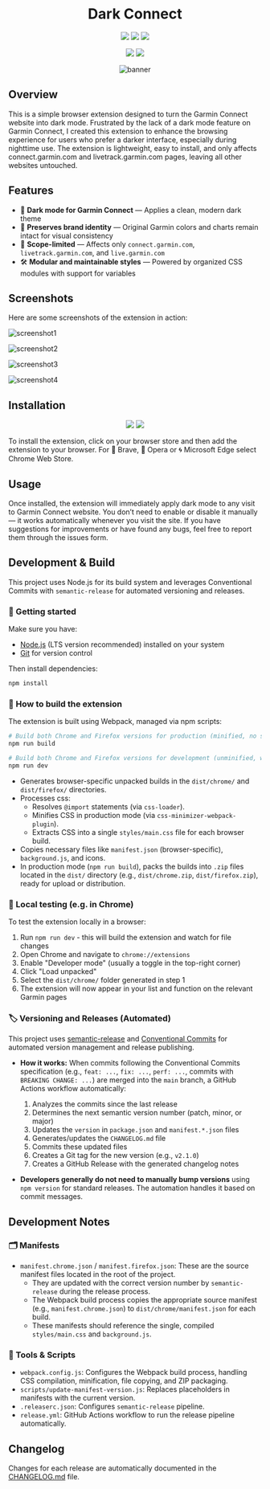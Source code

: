 <div align="center">

# Dark Connect

<a href="https://github.com/kpulka247/dark-connect/releases" title="GitHub Release"><img src="https://img.shields.io/github/v/release/kpulka247/dark-connect?logo=github&logoColor=white"></a>
<a href="https://chromewebstore.google.com/detail/dark-connect/nadhhgppikppmjacnkebagbgcibnfnob" title="Chrome Web Store Stars"><img src="https://img.shields.io/chrome-web-store/stars/nadhhgppikppmjacnkebagbgcibnfnob?logo=google%20chrome&logoColor=white"></a>
<a href="https://addons.mozilla.org/pl/firefox/addon/dark-connect/" title="Mozilla Add-on Stars"><img src="https://img.shields.io/amo/stars/dark-connect?logo=firefox&logoColor=white"></a>

<a href="https://github.com/kpulka247/dark-connect/blob/main/LICENSE" title="GitHub License"><img src="https://img.shields.io/github/license/kpulka247/dark-connect?color=%23252525"></a>
<a title="Chrome Web Store Size"><img src="https://img.shields.io/chrome-web-store/size/nadhhgppikppmjacnkebagbgcibnfnob"></a>

![banner](static/images/banner.png)

</div>

## Overview

This is a simple browser extension designed to turn the Garmin Connect website into dark mode. Frustrated by the lack of a dark mode feature on Garmin Connect, I created this extension to enhance the browsing experience for users who prefer a darker interface, especially during nighttime use. The extension is lightweight, easy to install, and only affects connect.garmin.com and livetrack.garmin.com pages, leaving all other websites untouched.

## Features

- 🌙 **Dark mode for Garmin Connect** — Applies a clean, modern dark theme
- 🎨 **Preserves brand identity** — Original Garmin colors and charts remain intact for visual consistency
- 🚫 **Scope-limited** — Affects only `connect.garmin.com`, `livetrack.garmin.com`, and `live.garmin.com`
- 🛠️ **Modular and maintainable styles** — Powered by organized CSS modules with support for variables

## Screenshots

Here are some screenshots of the extension in action:

![screenshot1](static/images/screenshot1.png)

![screenshot2](static/images/screenshot2.png)

![screenshot3](static/images/screenshot3.png)

![screenshot4](static/images/screenshot4.png)

## Installation

<div align="center">

<a href="https://chromewebstore.google.com/detail/dark-connect/nadhhgppikppmjacnkebagbgcibnfnob" title="Chrome Web Store Version"><img src="https://img.shields.io/chrome-web-store/v/nadhhgppikppmjacnkebagbgcibnfnob?style=for-the-badge&logo=google%20chrome&logoColor=white&labelColor=%23252525"></a>
<a href="https://addons.mozilla.org/pl/firefox/addon/dark-connect/" title="Mozilla Add-on Version"><img src="https://img.shields.io/amo/v/dark-connect?style=for-the-badge&logo=firefox&logoColor=white&labelColor=%23252525&color=red"></a>

</div>

To install the extension, click on your browser store and then add the extension to your browser. For 🦁 Brave, 🔴 Opera or 🌀 Microsoft Edge select Chrome Web Store.

## Usage

Once installed, the extension will immediately apply dark mode to any visit to Garmin Connect website. You don’t need to enable or disable it manually — it works automatically whenever you visit the site. If you have suggestions for improvements or have found any bugs, feel free to report them through the issues form.

## Development & Build

This project uses Node.js for its build system and leverages Conventional Commits with `semantic-release` for automated versioning and releases.

### 🚀 Getting started

Make sure you have:

- [Node.js](https://nodejs.org) (LTS version recommended) installed on your system
- [Git](https://git-scm.com/) for version control

Then install dependencies:

```bash
npm install
```
### 🔧 How to build the extension

The extension is built using Webpack, managed via npm scripts:

```bash
# Build both Chrome and Firefox versions for production (minified, no source maps, with ZIPs)
npm run build

# Build both Chrome and Firefox versions for development (unminified, with source maps, no ZIPs)
npm run dev
```

- Generates browser-specific unpacked builds in the `dist/chrome/` and `dist/firefox/` directories.
- Processes css:
    - Resolves `@import` statements (via `css-loader`).
    - Minifies CSS in production mode (via `css-minimizer-webpack-plugin`).
    - Extracts CSS into a single `styles/main.css` file for each browser build.
- Copies necessary files like `manifest.json` (browser-specific), `background.js`, and icons.
- In production mode (`npm run build`), packs the builds into `.zip` files located in the `dist/` directory (e.g., `dist/chrome.zip`, `dist/firefox.zip`), ready for upload or distribution.

### 🧪 Local testing (e.g. in Chrome)

To test the extension locally in a browser:

1. Run `npm run dev` - this will build the extension and watch for file changes
2. Open Chrome and navigate to `chrome://extensions`
3. Enable "Developer mode" (usually a toggle in the top-right corner)
4. Click "Load unpacked"
5. Select the `dist/chrome/` folder generated in step 1
6. The extension will now appear in your list and function on the relevant Garmin pages

### 🏷️ Versioning and Releases (Automated)

This project uses [semantic-release](https://github.com/semantic-release/semantic-release) and [Conventional Commits](https://www.conventionalcommits.org/) for automated version management and release publishing.

- **How it works:** When commits following the Conventional Commits specification (e.g., `feat: ...`, `fix: ...`, `perf: ...`, commits with `BREAKING CHANGE: ...`) are merged into the `main` branch, a GitHub Actions workflow automatically:

    1. Analyzes the commits since the last release
    2. Determines the next semantic version number (patch, minor, or major)
    3. Updates the `version` in `package.json` and `manifest.*.json` files
    4. Generates/updates the `CHANGELOG.md` file
    5. Commits these updated files
    6. Creates a Git tag for the new version (e.g., `v2.1.0`)
    7. Creates a GitHub Release with the generated changelog notes
- **Developers generally do not need to manually bump versions** using `npm version` for standard releases. The automation handles it based on commit messages.

## Development Notes

### 🗂️ Manifests

- `manifest.chrome.json` / `manifest.firefox.json`: These are the source manifest files located in the root of the project.
    - They are updated with the correct version number by `semantic-release` during the release process.
    - The Webpack build process copies the appropriate source manifest (e.g., `manifest.chrome.json`) to `dist/chrome/manifest.json` for each build.
    - These manifests should reference the single, compiled `styles/main.css` and `background.js`.

### 🧰 Tools & Scripts

- `webpack.config.js`: Configures the Webpack build process, handling CSS compilation, minification, file copying, and ZIP packaging.
- `scripts/update-manifest-version.js`: Replaces placeholders in manifests with the current version.
- `.releaserc.json`: Configures `semantic-release` pipeline.
- `release.yml`: GitHub Actions workflow to run the release pipeline automatically.

## Changelog

Changes for each release are automatically documented in the [CHANGELOG.md](./CHANGELOG.md) file.